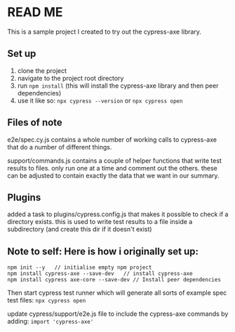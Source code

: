 # READ ME

This is a sample project I created to try out the cypress-axe library.

## Set up

1. clone the project
2. navigate to the project root directory
3. run `npm install`
   (this will install the cypress-axe library and then peer dependencies)
4. use it like so: `npx cypress --version` or `npx cypress open`

## Files of note

e2e/spec.cy.js contains a whole number of working calls to cypress-axe that do a number of different things.

support/commands.js contains a couple of helper functions that write test results to files. only run one at a time and comment out the others. these can be adjusted to contain exactly the data that we want in our summary.

## Plugins

added a task to plugins/cypress.config.js that makes it possible to check if a directory exists. this is used to write test results to a file inside a subdirectory (and create this dir if it doesn't exist)

## Note to self: Here is how i originally set up:

```
npm init --y   // initialise empty npm project
npm install cypress-axe --save-dev   // install cypress-axe
npm install cypress axe-core --save-dev // Install peer dependencies
```

Then start cypress test runner which will generate all sorts of example spec test files: `npx cypress open`

update cypress/support/e2e.js file to include the cypress-axe commands by adding:
`import 'cypress-axe'`
